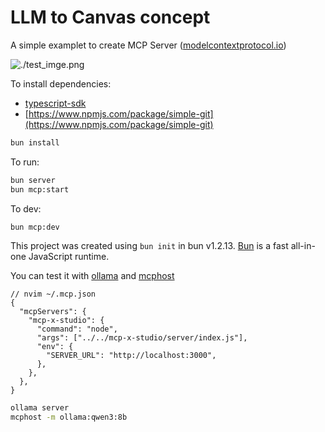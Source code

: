 # LLM to Canvas concept

A simple examplet to create MCP Server ([modelcontextprotocol.io](https://modelcontextprotocol.io/introduction))

![./test_imge.png](./test_imge.png)

To install dependencies:

- [typescript-sdk](https://github.com/modelcontextprotocol/typescript-sdk)
- [https://www.npmjs.com/package/simple-git](https://www.npmjs.com/package/simple-git)

```bash
bun install
```

To run:

```bash
bun server
bun mcp:start
```

To dev:

```bash
bun mcp:dev
```

This project was created using `bun init` in bun v1.2.13. [Bun](https://bun.sh) is a fast all-in-one JavaScript runtime.

You can test it with [ollama](https://ollama.com/) and [mcphost](https://github.com/mark3labs/mcphost)

```jsonc
// nvim ~/.mcp.json
{
  "mcpServers": {
    "mcp-x-studio": {
      "command": "node",
      "args": ["../../mcp-x-studio/server/index.js"],
      "env": {
        "SERVER_URL": "http://localhost:3000",
      },
    },
  },
}
```

```bash
ollama server
mcphost -m ollama:qwen3:8b
```

